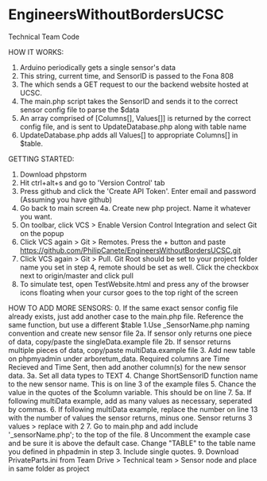 # EngineersWithoutBordersUCSC
Technical Team Code

HOW IT WORKS:
1. Arduino periodically gets a single sensor's data
2. This string, current time, and SensorID is passed to the Fona 808 
3. The which sends a GET request to our the backend website hosted at UCSC. 
4. The main.php script takes the SensorID and sends it to the correct sensor config file to parse the $data
5. An array comprised of [Columns[], Values[]] is returned by the correct config file, and is sent to UpdateDatabase.php along with table name
6. UpdateDatabase.php adds all Values[] to appropriate Columns[] in $table.

GETTING STARTED:
1. Download phpstorm
2. Hit ctrl+alt+s and go to 'Version Control' tab
3. Press github and click the 'Create API Token'. Enter email and password (Assuming you have github)
4. Go back to main screen
4a. Create new php project. Name it whatever you want.
5. On toolbar, click VCS > Enable Version Control Integration and select Git on the popup
6. Click VCS again > Git > Remotes. Press the + button and paste https://github.com/PhilipCanete/EngineersWithoutBordersUCSC.git
7. Click VCS again > Git > Pull. Git Root should be set to your project folder name you set in step 4, remote should be set as well. Click the checkbox next to origin/master and click pull
8. To simulate test, open TestWebsite.html and press any of the browser icons floating when your cursor goes to the top right of the screen

HOW TO ADD MORE SENSORS:
0. If the same exact sensor config file already exists, just add another case to the main.php file. Reference the same function, but use a different $table
1.Use _SensorName.php naming convention and create new sensor file
2a. If sensor only returns one piece of data, copy/paste the singleData.example file
2b. If sensor returns multiple pieces of data, copy/paste multiData.example file
3. Add new table on phpmyadmin under arboretum_data. Required columns are Time Recieved and Time Sent, then add another column(s) for the new sensor data.
3a. Set all data types to TEXT
4. Change ShortSensorID function name to the new sensor name. This is on line 3 of the example files
5. Chance the value in the quotes of the $column variable. This should be on line 7.
5a. If following multiData example, add as many values as necessary, seperated by commas.
6. If following multiData example, replace the number on line 13 with the number of values the sensor returns, minus one. Sensor returns 3 values > replace with 2
7. Go to main.php and add     include '_sensorName.php';       to the top of the file.
8 Uncomment the example case and be sure it is above the default case. Change "TABLE" to the table name you defined in phpadmin in step 3. Include single quotes.
9. Download PrivateParts.ini from Team Drive > Technical team > Sensor node and place in same folder as project
